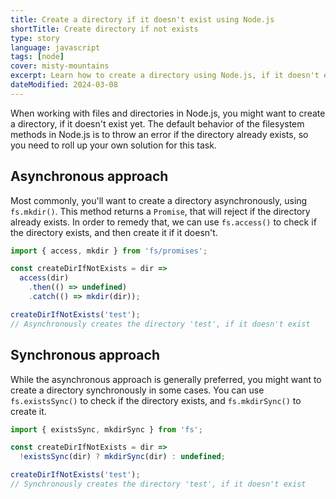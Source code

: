 ```yaml
---
title: Create a directory if it doesn't exist using Node.js
shortTitle: Create directory if not exists
type: story
language: javascript
tags: [node]
cover: misty-mountains
excerpt: Learn how to create a directory using Node.js, if it doesn't exist.
dateModified: 2024-03-08
---
```


When working with files and directories in Node.js, you might want to create a directory, if it doesn't exist yet. The default behavior of the filesystem methods in Node.js is to throw an error if the directory already exists, so you need to roll up your own solution for this task.

## Asynchronous approach

Most commonly, you'll want to create a directory asynchronously, using `fs.mkdir()`. This method returns a `Promise`, that will reject if the directory already exists. In order to remedy that, we can use `fs.access()` to check if the directory exists, and then create it if it doesn't.

```js
import { access, mkdir } from 'fs/promises';

const createDirIfNotExists = dir =>
  access(dir)
    .then(() => undefined)
    .catch(() => mkdir(dir));

createDirIfNotExists('test');
// Asynchronously creates the directory 'test', if it doesn't exist
```

## Synchronous approach

While the asynchronous approach is generally preferred, you might want to create a directory synchronously in some cases. You can use `fs.existsSync()` to check if the directory exists, and `fs.mkdirSync()` to create it.

```js
import { existsSync, mkdirSync } from 'fs';

const createDirIfNotExists = dir =>
  !existsSync(dir) ? mkdirSync(dir) : undefined;

createDirIfNotExists('test');
// Synchronously creates the directory 'test', if it doesn't exist
```
